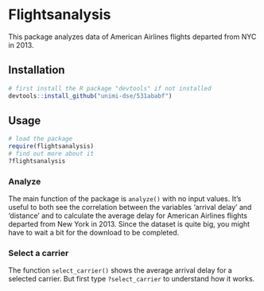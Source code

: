 Flightsanalysis
================

This package analyzes data of American Airlines flights departed from
NYC in 2013.

## Installation

``` r
# first install the R package "devtools" if not installed
devtools::install_github("unimi-dse/531ababf")
```

## Usage

``` r
# load the package
require(flightsanalysis)
# find out more about it
?flightsanalysis
```

### Analyze

The main function of the package is `analyze()` with no input values.
It’s useful to both see the correlation between the variables ‘arrival
delay’ and ‘distance’ and to calculate the average delay for American
Airlines flights departed from New York in 2013. Since the dataset is
quite big, you might have to wait a bit for the download to be
completed.

### Select a carrier

The function `select_carrier()` shows the average arrival delay for a
selected carrier. But first type `?select_carrier` to understand how it
works.
